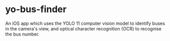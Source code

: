 # yo-bus-finder
An iOS app which uses the YOLO 11 computer vision model to identify buses in the camera's view, and optical character recognition (OCR) to recognise the bus number.
